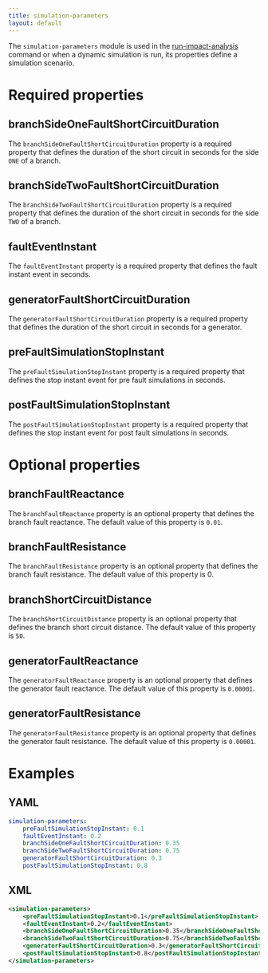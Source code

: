 ```yaml
---
title: simulation-parameters
layout: default
---
```


The `simulation-parameters` module is used in the [run-impact-analysis](../../tools/run-impact-analysis.md) command
or when a dynamic simulation is run, its properties define a simulation scenario. 

# Required properties

## branchSideOneFaultShortCircuitDuration
The `branchSideOneFaultShortCircuitDuration` property is a required property that defines the duration of the short
circuit in seconds for the side `ONE` of a branch. 

## branchSideTwoFaultShortCircuitDuration
The `branchSideTwoFaultShortCircuitDuration` property is a required property that defines the duration of the short
circuit in seconds for the side `TWO` of a branch.

## faultEventInstant
The `faultEventInstant` property is a required property that defines the fault instant event in seconds.

## generatorFaultShortCircuitDuration
The `generatorFaultShortCircuitDuration` property is a required property that defines the duration of the short circuit
in seconds for a generator.

## preFaultSimulationStopInstant
The `preFaultSimulationStopInstant` property is a required property that defines the stop instant event for pre fault
simulations in seconds.

## postFaultSimulationStopInstant
The `postFaultSimulationStopInstant` property is a required property that defines the stop instant event for post fault
simulations in seconds.

# Optional properties

## branchFaultReactance
The `branchFaultReactance` property is an optional property that defines the branch fault reactance. The default
value of this property is `0.01`.

## branchFaultResistance
The `branchFaultResistance` property is an optional property that defines the branch fault resistance. The default
value of this property is 0.

## branchShortCircuitDistance
The `branchShortCircuitDistance` property is an optional property that defines the branch short circuit distance. The
default value of this property is `50`.

## generatorFaultReactance
The `generatorFaultReactance` property is an optional property that defines the generator fault reactance. The default
value of this property is `0.00001`.

## generatorFaultResistance
The `generatorFaultResistance` property is an optional property that defines the generator fault resistance. The default
value of this property is `0.00001`.

# Examples

## YAML
```yaml
simulation-parameters:
    preFaultSimulationStopInstant: 0.1
    faultEventInstant: 0.2
    branchSideOneFaultShortCircuitDuration: 0.35
    branchSideTwoFaultShortCircuitDuration: 0.75
    generatorFaultShortCircuitDuration: 0.3
    postFaultSimulationStopInstant: 0.8   
```

## XML
```xml
<simulation-parameters>
    <preFaultSimulationStopInstant>0.1</preFaultSimulationStopInstant>
    <faultEventInstant>0.2</faultEventInstant>
    <branchSideOneFaultShortCircuitDuration>0.35</branchSideOneFaultShortCircuitDuration>
    <branchSideTwoFaultShortCircuitDuration>0.75</branchSideTwoFaultShortCircuitDuration>
    <generatorFaultShortCircuitDuration>0.3</generatorFaultShortCircuitDuration>
    <postFaultSimulationStopInstant>0.8</postFaultSimulationStopInstant>    
</simulation-parameters>
```

